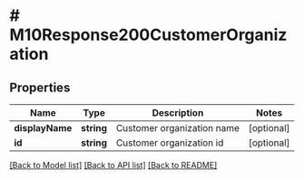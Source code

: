 # # M10Response200CustomerOrganization

## Properties

Name | Type | Description | Notes
------------ | ------------- | ------------- | -------------
**displayName** | **string** | Customer organization name | [optional]
**id** | **string** | Customer organization id | [optional]

[[Back to Model list]](../../README.md#models) [[Back to API list]](../../README.md#endpoints) [[Back to README]](../../README.md)
